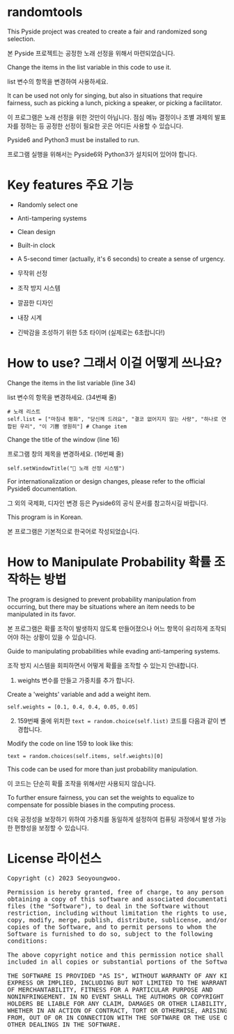 # randomtools
This Pyside project was created to create a fair and randomized song selection.

본 Pyside 프로젝트는 공정한 노래 선정을 위해서 마련되었습니다.

Change the items in the list variable in this code to use it.

list 변수의 항목을 변경하여 사용하세요.

It can be used not only for singing, but also in situations that require fairness, such as picking a lunch, picking a speaker, or picking a facilitator.

이 프로그램은 노래 선정을 위한 것만이 아닙니다. 점심 메뉴 결정이나 조별 과제의 발표자를 정하는 등 공정한 선정이 필요한 곳은 어디든 사용할 수 있습니다.

Pyside6 and Python3 must be installed to run.

프로그램 실행을 위해서는 Pyside6와 Python3가 설치되어 있어야 합니다.

# Key features 주요 기능
- Randomly select one
- Anti-tampering systems
- Clean design
- Built-in clock
- A 5-second timer (actually, it's 6 seconds) to create a sense of urgency.

- 무작위 선정
- 조작 방지 시스템
- 깔끔한 디자인
- 내장 시계
- 긴박감을 조성하기 위한 5초 타이머 (실제로는 6초랍니다!)

# How to use? 그래서 이걸 어떻게 쓰나요?
Change the items in the list variable (line 34)

list 변수의 항목을 변경하세요. (34번째 줄)
<pre><code># 노래 리스트
self.list = ["마침내 평화", "당신께 드려요", "결코 없어지지 않는 사랑", "하나로 연합된 우리", "이 기쁨 영원히"] # Change item
</code></pre>
Change the title of the window (line 16)

프로그램 창의 제목을 변경하세요. (16번째 줄)
<pre><code>self.setWindowTitle("🎤 노래 선정 시스템")
</code></pre>
For internationalization or design changes, please refer to the official Pyside6 documentation.

그 외의 국제화, 디자인 변경 등은 Pyside6의 공식 문서를 참고하시길 바랍니다.

This program is in Korean.

본 프로그램은 기본적으로 한국어로 작성되었습니다.

# How to Manipulate Probability 확률 조작하는 방법
The program is designed to prevent probability manipulation from occurring, but there may be situations where an item needs to be manipulated in its favor.

본 프로그램은 확률 조작이 발생하지 않도록 만들어졌으나 어느 항목이 유리하게 조작되어야 하는 상황이 있을 수 있습니다.

Guide to manipulating probabilities while evading anti-tampering systems.

조작 방지 시스템을 회피하면서 어떻게 확률을 조작할 수 있는지 안내합니다.

1. weights 변수를 만들고 가중치를 추가 합니다.

Create a 'weights' variable and add a weight item.
<pre><code>self.weights = [0.1, 0.4, 0.4, 0.05, 0.05]
</code></pre>

2. 159번째 줄에 위치한 <code>text = random.choice(self.list)</code> 코드를 다음과 같이 변경합니다.

Modify the code on line 159 to look like this:
<pre><code>text = random.choices(self.items, self.weights)[0]
</code></pre>

This code can be used for more than just probability manipulation.

이 코드는 단순히 확률 조작을 위해서만 사용되지 않습니다.

To further ensure fairness, you can set the weights to equalize to compensate for possible biases in the computing process.

더욱 공정성을 보장하기 위하여 가중치를 동일하게 설정하여 컴퓨팅 과정에서 발생 가능한 편향성을 보정할 수 있습니다.

# License 라이선스
<pre>Copyright (c) 2023 Seoyoungwoo.

Permission is hereby granted, free of charge, to any person
obtaining a copy of this software and associated documentation
files (the "Software"), to deal in the Software without
restriction, including without limitation the rights to use,
copy, modify, merge, publish, distribute, sublicense, and/or sell
copies of the Software, and to permit persons to whom the
Software is furnished to do so, subject to the following
conditions:

The above copyright notice and this permission notice shall be
included in all copies or substantial portions of the Software.

THE SOFTWARE IS PROVIDED "AS IS", WITHOUT WARRANTY OF ANY KIND,
EXPRESS OR IMPLIED, INCLUDING BUT NOT LIMITED TO THE WARRANTIES
OF MERCHANTABILITY, FITNESS FOR A PARTICULAR PURPOSE AND
NONINFRINGEMENT. IN NO EVENT SHALL THE AUTHORS OR COPYRIGHT
HOLDERS BE LIABLE FOR ANY CLAIM, DAMAGES OR OTHER LIABILITY,
WHETHER IN AN ACTION OF CONTRACT, TORT OR OTHERWISE, ARISING
FROM, OUT OF OR IN CONNECTION WITH THE SOFTWARE OR THE USE OR
OTHER DEALINGS IN THE SOFTWARE.</pre>
